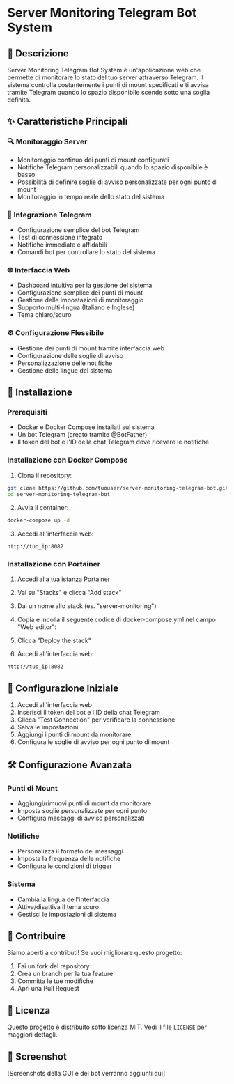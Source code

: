 # Server Monitoring Telegram Bot System

## 📝 Descrizione
Server Monitoring Telegram Bot System è un'applicazione web che permette di monitorare lo stato del tuo server attraverso Telegram. Il sistema controlla costantemente i punti di mount specificati e ti avvisa tramite Telegram quando lo spazio disponibile scende sotto una soglia definita.

## ✨ Caratteristiche Principali

### 🔍 Monitoraggio Server
- Monitoraggio continuo dei punti di mount configurati
- Notifiche Telegram personalizzabili quando lo spazio disponibile è basso
- Possibilità di definire soglie di avviso personalizzate per ogni punto di mount
- Monitoraggio in tempo reale dello stato del sistema

### 🤖 Integrazione Telegram
- Configurazione semplice del bot Telegram
- Test di connessione integrato
- Notifiche immediate e affidabili
- Comandi bot per controllare lo stato del sistema

### 🌐 Interfaccia Web
- Dashboard intuitiva per la gestione del sistema
- Configurazione semplice dei punti di mount
- Gestione delle impostazioni di monitoraggio
- Supporto multi-lingua (Italiano e Inglese)
- Tema chiaro/scuro

### ⚙️ Configurazione Flessibile
- Gestione dei punti di mount tramite interfaccia web
- Configurazione delle soglie di avviso
- Personalizzazione delle notifiche
- Gestione delle lingue del sistema

## 🚀 Installazione

### Prerequisiti
- Docker e Docker Compose installati sul sistema
- Un bot Telegram (creato tramite @BotFather)
- Il token del bot e l'ID della chat Telegram dove ricevere le notifiche

### Installazione con Docker Compose

1. Clona il repository:
```bash
git clone https://github.com/tuouser/server-monitoring-telegram-bot.git
cd server-monitoring-telegram-bot
```

2. Avvia il container:
```bash
docker-compose up -d
```

3. Accedi all'interfaccia web:
```
http://tuo_ip:8082
```

### Installazione con Portainer

1. Accedi alla tua istanza Portainer

2. Vai su "Stacks" e clicca "Add stack"

3. Dai un nome allo stack (es. "server-monitoring")

4. Copia e incolla il seguente codice di docker-compose.yml nel campo "Web editor":

5. Clicca "Deploy the stack"

6. Accedi all'interfaccia web:
```
http://tuo_ip:8082
```

## 📱 Configurazione Iniziale

1. Accedi all'interfaccia web
2. Inserisci il token del bot e l'ID della chat Telegram
3. Clicca "Test Connection" per verificare la connessione
4. Salva le impostazioni
5. Aggiungi i punti di mount da monitorare
6. Configura le soglie di avviso per ogni punto di mount

## 🛠️ Configurazione Avanzata

### Punti di Mount
- Aggiungi/rimuovi punti di mount da monitorare
- Imposta soglie personalizzate per ogni punto
- Configura messaggi di avviso personalizzati

### Notifiche
- Personalizza il formato dei messaggi
- Imposta la frequenza delle notifiche
- Configura le condizioni di trigger

### Sistema
- Cambia la lingua dell'interfaccia
- Attiva/disattiva il tema scuro
- Gestisci le impostazioni di sistema

## 🤝 Contribuire
Siamo aperti a contributi! Se vuoi migliorare questo progetto:

1. Fai un fork del repository
2. Crea un branch per la tua feature
3. Committa le tue modifiche
4. Apri una Pull Request

## 📄 Licenza
Questo progetto è distribuito sotto licenza MIT. Vedi il file `LICENSE` per maggiori dettagli.

## 📸 Screenshot
[Screenshots della GUI e del bot verranno aggiunti qui]
